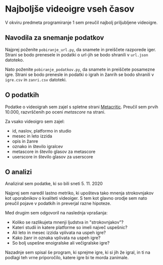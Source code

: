 # Najboljše videoigre vseh časov
V okviru predmeta programiranje 1 sem preučil najbolj priljubljene videoigre.

## Navodila za snemanje podatkov
Najprej poženite `pobiranje_url.py`, da snamete in preiščete razporede iger.
Strani se bodo prenesele in podatki o url-jih se bodo shranili v `url.json` datoteko.

Nato poženite `pobiranje_podatkov.py`, da snamete in preiščete posamezne igre.
Strani se bodo prenesle in podatki o igrah in žanrih se bodo shranili v `igre.csv` in `zanri.csv` datoteki.

## O podatkih
Podatke o videoigrah sem zajel s spletne strani [Metacritic](https://www.metacritic.com/browse/games/score/metascore/all/all/filtered?view=detailed).
Preučil sem prvih 10.000, razvrščenih po oceni *metascore* na strani.

Za vsako videoigro sem zajel:
- id, naslov, platformo in studio
- mesec in leto izzida
- opis in žanre
- oznako in število igralcev
- metascore in število glasov za metascore
- userscore in število glasov za userscore

## O analizi
Analiziral sem podatke, ki so bili sneti 5. 11. 2020  

Najprej sem naredil lastno metriko, ki upošteva tako mnenja strokovnjakov kot uporabnikov o kvaliteti videoiger.
S tem kot glavno orodje sem nato preučil pojave v podatkih in preverjal razne hipoteze.

Med drugim sem odgovoril na naslednja vprašanja:
* Koliko se razlikujeta mnenji ljudstva in "strokovnjakov"?
* Kateri studii in katere platforme so imeli največ uspešnic?
* Ali leto in mesec izzida vplivata na uspeh igre? 
* Kako žanr in oznaka vplivata na uspeh igre?
* So bolj uspešne enoigralske ali večigralske igre?

Nazadnje sem spisal še program, ki sprejme igre, ki si jih že igral, in ti na podlagi teh vrne priporočilo, katere igre bi te morda zanimale.
